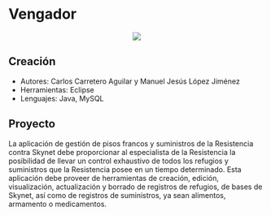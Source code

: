 # Vengador
<p align="center">
  <img src ="https://github.com/carloscarretero/Vengador/blob/master/logo.PNG"/>
</p>

## Creación
- Autores: Carlos Carretero Aguilar y Manuel Jesús López Jiménez
- Herramientas: Eclipse
- Lenguajes: Java, MySQL

## Proyecto
La aplicación de gestión de pisos francos y suministros de la Resistencia contra Skynet debe proporcionar al especialista de la Resistencia la posibilidad de llevar un control exhaustivo de todos los refugios y suministros que la Resistencia posee en un tiempo determinado. Esta aplicación debe proveer de herramientas de creación, edición, visualización, actualización y borrado de registros de refugios, de bases de Skynet, así como de registros de suministros, ya sean alimentos, armamento o medicamentos.
